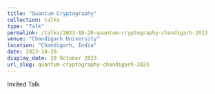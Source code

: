 ```yaml
---
title: "Quantum Cryptography"
collection: talks
type: "Talk"
permalink: /talks/2023-10-20-quantum-cryptography-chandigarh-2023
venue: "Chandigarh University"
location: "Chandigarh, India"
date: 2023-10-20
display_date: 20 October 2023
url_slug: quantum-cryptography-chandigarh-2023
---
```


Invited Talk
